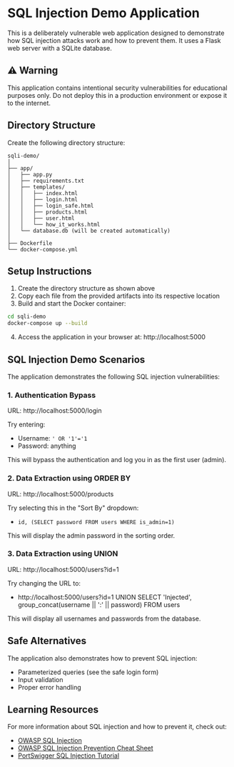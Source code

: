 # SQL Injection Demo Application

This is a deliberately vulnerable web application designed to demonstrate how SQL injection attacks work and how to prevent them. It uses a Flask web server with a SQLite database.

## ⚠️ Warning

This application contains intentional security vulnerabilities for educational purposes only. Do not deploy this in a production environment or expose it to the internet.

## Directory Structure

Create the following directory structure:

```
sqli-demo/
│
├── app/
│   ├── app.py
│   ├── requirements.txt
│   ├── templates/
│   │   ├── index.html
│   │   ├── login.html
│   │   ├── login_safe.html
│   │   ├── products.html
│   │   ├── user.html
│   │   └── how_it_works.html
│   └── database.db (will be created automatically)
│
├── Dockerfile
└── docker-compose.yml
```

## Setup Instructions

1. Create the directory structure as shown above
2. Copy each file from the provided artifacts into its respective location
3. Build and start the Docker container:

```bash
cd sqli-demo
docker-compose up --build
```

4. Access the application in your browser at: http://localhost:5000

## SQL Injection Demo Scenarios

The application demonstrates the following SQL injection vulnerabilities:

### 1. Authentication Bypass

URL: http://localhost:5000/login

Try entering:
- Username: `' OR '1'='1`
- Password: anything

This will bypass the authentication and log you in as the first user (admin).

### 2. Data Extraction using ORDER BY

URL: http://localhost:5000/products

Try selecting this in the "Sort By" dropdown:
- `id, (SELECT password FROM users WHERE is_admin=1)`

This will display the admin password in the sorting order.

### 3. Data Extraction using UNION

URL: http://localhost:5000/users?id=1

Try changing the URL to:
- http://localhost:5000/users?id=1 UNION SELECT 'Injected', group_concat(username || ':' || password) FROM users

This will display all usernames and passwords from the database.

## Safe Alternatives

The application also demonstrates how to prevent SQL injection:

- Parameterized queries (see the safe login form)
- Input validation
- Proper error handling

## Learning Resources

For more information about SQL injection and how to prevent it, check out:

- [OWASP SQL Injection](https://owasp.org/www-community/attacks/SQL_Injection)
- [OWASP SQL Injection Prevention Cheat Sheet](https://cheatsheetseries.owasp.org/cheatsheets/SQL_Injection_Prevention_Cheat_Sheet.html)
- [PortSwigger SQL Injection Tutorial](https://portswigger.net/web-security/sql-injection)
